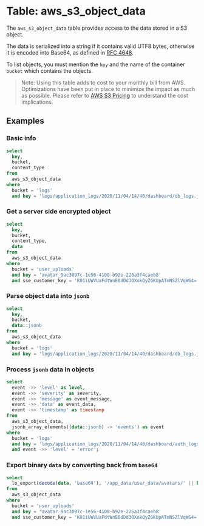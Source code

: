 # Table: aws_s3_object_data

The `aws_s3_object_data` table provides access to the data stored in a S3 object.

The data is serialized into a string if it contains valid UTF8 bytes, otherwise it is encoded into Base64, as defined in [RFC 4648](https://datatracker.ietf.org/doc/html/rfc4648).

To list objects, you must mention the `key` and the name of the container `bucket` which contains the objects.

> Note: Using this table adds to cost to your monthly bill from AWS. Optimizations have been put in place to minimize the impact as much as possible. Please refer to [AWS S3 Pricing](https://aws.amazon.com/s3/pricing/) to understand the cost implications.

## Examples

### Basic info

```sql
select
  key,
  bucket,
  content_type
from
  aws_s3_object_data
where
  bucket = 'logs'
  and key = 'logs/application_logs/2020/11/04/14/40/dashboard/db_logs.json.gz';
```

### Get a server side encrypted object

```sql
select
  key,
  bucket,
  content_type,
  data
from
  aws_s3_object_data
where
  bucket = 'user_uploads'
  and key = 'avatar_9ac3097c-1e56-4108-b92e-226a3f4caeb8'
  and sse_customer_key = 'K01iUWVUaFdtWnE0dDd3OXokQyZGKUpATmNSZlVqWG4=';
```

### Parse object data into `jsonb`

```sql
select
  key,
  bucket,
  data::jsonb
from
  aws_s3_object_data
where
  bucket = 'logs'
  and key = 'logs/application_logs/2020/11/04/14/40/dashboard/db_logs.json.gz';
```

### Process `jsonb` data in objects

```sql
select
  event ->> 'level' as level,
  event ->> 'severity' as severity,
  event ->> 'message' as event_message,
  event ->> 'data' as event_data,
  event ->> 'timestamp' as timestamp 
from
  aws_s3_object_data,
  jsonb_array_elements((data::jsonb) -> 'events') as event 
where
  bucket = 'logs' 
  and key = 'logs/application_logs/2020/11/04/14/40/dashboard/auth_logs.json.gz' 
  and event ->> 'level' = 'error';
```

### Export binary `data` by converting back from `base64`

```sql
select
  lo_export(decode(data, 'base64'), '/app_data/user_data/avatars/' || key || ".png") 
from
  aws_s3_object_data 
where
  bucket = 'user_uploads' 
  and key = 'avatar_9ac3097c-1e56-4108-b92e-226a3f4caeb8' 
  and sse_customer_key = 'K01iUWVUaFdtWnE0dDd3OXokQyZGKUpATmNSZlVqWG4=';
```

